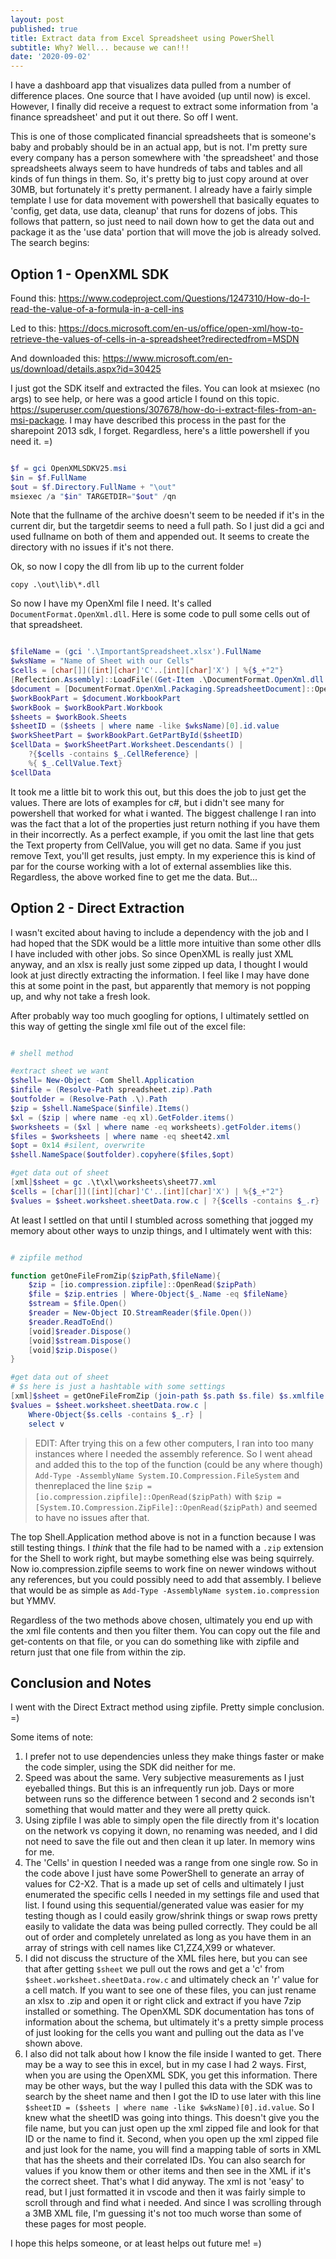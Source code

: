 ```yaml
---
layout: post
published: true
title: Extract data from Excel Spreadsheet using PowerShell
subtitle: Why? Well... because we can!!!
date: '2020-09-02'
---
```

I have a dashboard app that visualizes data pulled from a number of difference places. One source that I have avoided (up until now) is excel. However, I finally did receive a request to extract some information from 'a finance spreadsheet' and put it out there. So off I went.

This is one of those complicated financial spreadsheets that is someone's baby and probably should be in an actual app, but is not. I'm pretty sure every company has a person somewhere with 'the spreadsheet' and those spreadsheets always seem to have hundreds of tabs and tables and all kinds of fun things in them. So, it's pretty big to just copy around at over 30MB, but fortunately it's pretty permanent. I already have a fairly simple template I use for data movement with powershell that basically equates to 'config, get data, use data, cleanup' that runs for dozens of jobs. This follows that pattern, so just need to nail down how to get the data out and package it as the 'use data' portion that will move the job is already solved. The search begins:

## Option 1 - OpenXML SDK

Found this:
https://www.codeproject.com/Questions/1247310/How-do-I-read-the-value-of-a-formula-in-a-cell-ins

Led to this:
https://docs.microsoft.com/en-us/office/open-xml/how-to-retrieve-the-values-of-cells-in-a-spreadsheet?redirectedfrom=MSDN

And downloaded this:
https://www.microsoft.com/en-us/download/details.aspx?id=30425

I just got the SDK itself and extracted the files. You can look at msiexec (no args) to see help, or here was a good article I found on this topic. https://superuser.com/questions/307678/how-do-i-extract-files-from-an-msi-package. I may have described this process in the past for the sharepoint 2013 sdk, I forget. Regardless, here's a little powershell if you need it. =)

```PowerShell

$f = gci OpenXMLSDKV25.msi
$in = $f.FullName
$out = $f.Directory.FullName + "\out"
msiexec /a "$in" TARGETDIR="$out" /qn

```

Note that the fullname of the archive doesn't seem to be needed if it's in the current dir, but the targetdir seems to need a full path. So I just did a gci and used fullname on both of them and appended out. It seems to create the directory with no issues if it's not there.

Ok, so now I copy the dll from lib up to the current folder

`copy .\out\lib\*.dll`

So now I have my OpenXml file I need. It's called `DocumentFormat.OpenXml.dll`. Here is some code to pull some cells out of that spreadsheet.

```PowerShell

$fileName = (gci '.\ImportantSpreadsheet.xlsx').FullName
$wksName = "Name of Sheet with our Cells"
$cells = [char[]]([int][char]'C'..[int][char]'X') | %{$_+"2"}
[Reflection.Assembly]::LoadFile((Get-Item .\DocumentFormat.OpenXml.dll ).FullName)
$document = [DocumentFormat.OpenXml.Packaging.SpreadsheetDocument]::Open($fileName, $false)
$workBookPart = $document.WorkbookPart
$workBook = $workBookPart.Workbook
$sheets = $workBook.Sheets
$sheetID = ($sheets | where name -like $wksName)[0].id.value
$workSheetPart = $workBookPart.GetPartById($sheetID)
$cellData = $workSheetPart.Worksheet.Descendants() |
    ?{$cells -contains $_.CellReference} |
    %{ $_.CellValue.Text}
$cellData

```

It took me a little bit to work this out, but this does the job to just get the values. There are lots of examples for c#, but i didn't see many for powershell that worked for what i wanted. The biggest challenge I ran into was the fact that a lot of the properties just return nothing if you have them in their incorrectly. As a perfect example, if you omit the last line that gets the Text property from CellValue, you will get no data. Same if you just remove Text, you'll get results, just empty. In my experience this is kind of par for the course working with a lot of external assemblies like this. Regardless, the above worked fine to get me the data. But...

## Option 2 - Direct Extraction

I wasn't excited about having to include a dependency with the job and I had hoped that the SDK would be a little more intuitive than some other dlls I have included with other jobs. So since OpenXML is really just XML anyway, and an xlsx is really just some zipped up data, I thought I would look at just directly extracting the information. I feel like I may have done this at some point in the past, but apparently that memory is not popping up, and why not take a fresh look.

After probably way too much googling for options, I ultimately settled on this way of getting the single xml file out of the excel file:

```PowerShell

# shell method

#extract sheet we want
$shell= New-Object -Com Shell.Application
$infile = (Resolve-Path spreadsheet.zip).Path
$outfolder = (Resolve-Path .\).Path
$zip = $shell.NameSpace($infile).Items()
$xl = ($zip | where name -eq xl).GetFolder.items()
$worksheets = ($xl | where name -eq worksheets).getFolder.items()
$files = $worksheets | where name -eq sheet42.xml
$opt = 0x14 #silent, overwrite
$shell.NameSpace($outfolder).copyhere($files,$opt)

#get data out of sheet
[xml]$sheet = gc .\t\xl\worksheets\sheet77.xml
$cells = [char[]]([int][char]'C'..[int][char]'X') | %{$_+"2"}
$values = $sheet.worksheet.sheetData.row.c | ?{$cells -contains $_.r} | select v

```

At least I settled on that until I stumbled across something that jogged my memory about other ways to unzip things, and I ultimately went with this:

```PowerShell

# zipfile method

function getOneFileFromZip($zipPath,$fileName){
    $zip = [io.compression.zipfile]::OpenRead($zipPath)
    $file = $zip.entries | Where-Object{$_.Name -eq $fileName}
    $stream = $file.Open()
    $reader = New-Object IO.StreamReader($file.Open())
    $reader.ReadToEnd()
    [void]$reader.Dispose()
    [void]$stream.Dispose()
    [void]$zip.Dispose()
}

#get data out of sheet
# $s here is just a hashtable with some settings
[xml]$sheet = getOneFileFromZip (join-path $s.path $s.file) $s.xmlfile
$values = $sheet.worksheet.sheetData.row.c |
    Where-Object{$s.cells -contains $_.r} |
    select v

```

> EDIT: After trying this on a few other computers, I ran into too many instances where I needed the assembly reference. So I went ahead and added this to the top of the function (could be any where though) `Add-Type -AssemblyName System.IO.Compression.FileSystem` and thenreplaced the line `$zip = [io.compression.zipfile]::OpenRead($zipPath)` with `$zip = [System.IO.Compression.ZipFile]::OpenRead($zipPath)` and seemed to have no issues after that.

The top Shell.Application method above is not in a function because I was still testing things. I *think* that the file had to be named with a `.zip` extension for the Shell to work right, but maybe something else was being squirrely. Now io.compression.zipfile seems to work fine on newer windows without any references, but you could possibly need to add that assembly. I believe that would be as simple as `Add-Type -AssemblyName system.io.compression` but YMMV.

Regardless of the two methods above chosen, ultimately you end up with the xml file contents and then you filter them. You can copy out the file and get-contents on that file, or you can do something like with zipfile and return just that one file from within the zip.

## Conclusion and Notes

I went with the Direct Extract method using zipfile. Pretty simple conclusion. =)

Some items of note:

1. I prefer not to use dependencies unless they make things faster or make the code simpler, using the SDK did neither for me.
2. Speed was about the same. Very subjective measurements as I just eyeballed things. But this is an infrequently run job. Days or more between runs so the difference between 1 second and 2 seconds isn't something that would matter and they were all pretty quick.
3. Using zipfile I was able to simply open the file directly from it's location on the network vs copying it down, no renaming was needed, and I did not need to save the file out and then clean it up later. In memory wins for me.
4. The 'Cells' in question I needed was a range from one single row. So in the code above I just have some PowerShell to generate an array of values for C2-X2. That is a made up set of cells and ultimately I just enumerated the specific cells I needed in my settings file and used that list. I found using this sequential/generated value was easier for my testing though as I could easily grow/shrink things or swap rows pretty easily to validate the data was being pulled correctly. They could be all out of order and completely unrelated as long as you have them in an array of strings with cell names like C1,ZZ4,X99 or whatever.
5. I did not discuss the structure of the XML files here, but you can see that after getting `$sheet` we pull out the rows and get a 'c' from `$sheet.worksheet.sheetData.row.c` and ultimately check an 'r' value for a cell match. If you want to see one of these files, you can just rename an xlsx to .zip and open it or right click and extract if you have 7zip installed or something. The OpenXML SDK documentation has tons of information about the schema, but ultimately it's a pretty simple process of just looking for the cells you want and pulling out the data as I've shown above.
6. I also did not talk about how I know the file inside I wanted to get. There may be a way to see this in excel, but in my case I had 2 ways. First, when you are using the OpenXML SDK, you get this information. There may be other ways, but the way I pulled this data with the SDK was to search by the sheet name and then I got the ID to use later with this line `$sheetID = ($sheets | where name -like $wksName)[0].id.value`. So I knew what the sheetID was going into things. This doesn't give you the file name, but you can just open up the xml zipped file and look for that ID or the name to find it. Second, when you open up the xml zipped file and just look for the name, you will find a mapping table of sorts in XML that has the sheets and their correlated IDs. You can also search for values if you know them or other items and then see in the XML if it's the correct sheet. That's what I did anyway. The xml is not 'easy' to read, but I just formatted it in vscode and then it was fairly simple to scroll through and find what i needed. And since I was scrolling through a 3MB XML file, I'm guessing it's not too much worse than some of these pages for most people.

I hope this helps someone, or at least helps out future me! =)
